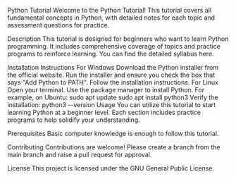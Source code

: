 Python Tutorial
Welcome to the Python Tutorial! This tutorial covers all fundamental concepts in Python, with detailed notes for each topic and assessment questions for practice.

Description
This tutorial is designed for beginners who want to learn Python programming. It includes comprehensive coverage of topics and practice programs to reinforce learning. You can find the detailed syllabus here.

Installation Instructions
For Windows
Download the Python installer from the official website.
Run the installer and ensure you check the box that says "Add Python to PATH".
Follow the installation instructions.
For Linux
Open your terminal.
Use the package manager to install Python. For example, on Ubuntu:
sudo apt update
sudo apt install python3
Verify the installation:
python3 --version
Usage
You can utilize this tutorial to start learning Python at a beginner level. Each section includes practice programs to help solidify your understanding.

Prerequisites
Basic computer knowledge is enough to follow this tutorial.

Contributing
Contributions are welcome! Please create a branch from the main branch and raise a pull request for approval.

License
This project is licensed under the GNU General Public License.
